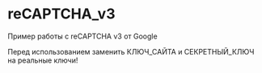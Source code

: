 # reCAPTCHA_v3
Пример работы с reCAPTCHA v3 от Google

Перед использованием заменить КЛЮЧ_САЙТА и СЕКРЕТНЫЙ_КЛЮЧ на реальные ключи!